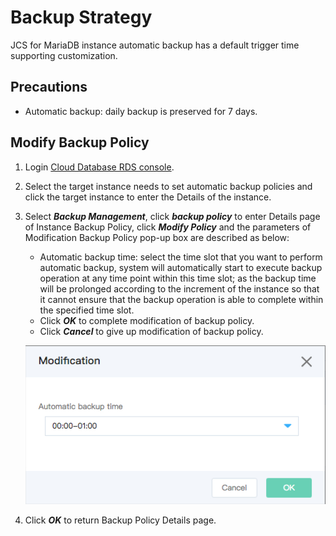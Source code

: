 # Backup Strategy
JCS for MariaDB instance automatic backup has a default trigger time supporting customization.

## Precautions
* Automatic backup: daily backup is preserved for 7 days.

## Modify Backup Policy
1. Login [Cloud Database RDS console](https://rds-console.jdcloud.com/database).
2. Select the target instance needs to set automatic backup policies and click the target instance to enter the Details of the instance.
3. Select ***Backup Management***, click ***backup policy*** to enter Details page of Instance Backup Policy, click ***Modify Policy*** and the parameters of Modification Backup Policy pop-up box are described as below:
    * Automatic backup time: select the time slot that you want to perform automatic backup, system will automatically start to execute backup operation at any time point within this time slot; as the backup time will be prolonged according to the increment of the instance so that it cannot ensure that the backup operation is able to complete within the specified time slot.
    * Click ***OK*** to complete modification of backup policy.
    * Click ***Cancel*** to give up modification of backup policy.
    
    ![backup](../../../../../../image/RDS/1109_6.jpg)

4. Click ***OK*** to return Backup Policy Details page.
